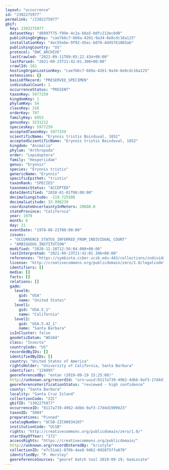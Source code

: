 ```yaml
---
layout: "occurrence"
id: "2302275977"
permalink: "/2302275977"
gbif:
  key: 2302275977
  datasetKey: "d6097f75-f99e-4c2a-b8a5-b0fc213ecbd0"
  publishingOrgKey: "cae7b6c7-669a-4261-9a34-6e8cdc16a125"
  installationKey: "4ec55ebe-9f92-45ec-b076-dd45f61003ab"
  publishingCountry: "US"
  protocol: "DWC_ARCHIVE"
  lastCrawled: "2021-09-11T09:05:22.434+00:00"
  lastParsed: "2021-09-23T21:42:01.306+00:00"
  crawlId: 161
  hostingOrganizationKey: "cae7b6c7-669a-4261-9a34-6e8cdc16a125"
  extensions: {}
  basisOfRecord: "PRESERVED_SPECIMEN"
  individualCount: 1
  occurrenceStatus: "PRESENT"
  taxonKey: 5977259
  kingdomKey: 1
  phylumKey: 54
  classKey: 216
  orderKey: 797
  familyKey: 6953
  genusKey: 3231212
  speciesKey: 5977259
  acceptedTaxonKey: 5977259
  scientificName: "Erynnis tristis Boisduval, 1852"
  acceptedScientificName: "Erynnis tristis Boisduval, 1852"
  kingdom: "Animalia"
  phylum: "Arthropoda"
  order: "Lepidoptera"
  family: "Hesperiidae"
  genus: "Erynnis"
  species: "Erynnis tristis"
  genericName: "Erynnis"
  specificEpithet: "tristis"
  taxonRank: "SPECIES"
  taxonomicStatus: "ACCEPTED"
  dateIdentified: "2018-01-01T00:00:00"
  decimalLongitude: -119.725508
  decimalLatitude: 33.998239
  coordinateUncertaintyInMeters: 20600.0
  stateProvince: "California"
  year: 1978
  month: 6
  day: 21
  eventDate: "1978-06-21T00:00:00"
  issues:
  - "OCCURRENCE_STATUS_INFERRED_FROM_INDIVIDUAL_COUNT"
  - "AMBIGUOUS_INSTITUTION"
  modified: "2020-12-28T12:56:04.000+00:00"
  lastInterpreted: "2021-09-23T21:42:01.306+00:00"
  references: "https://symbiota.ccber.ucsb.edu:443/collections/individual/index.php?occid=129895"
  license: "http://creativecommons.org/publicdomain/zero/1.0/legalcode"
  identifiers: []
  media: []
  facts: []
  relations: []
  gadm:
    level0:
      gid: "USA"
      name: "United States"
    level1:
      gid: "USA.5_1"
      name: "California"
    level2:
      gid: "USA.5.42_1"
      name: "Santa Barbara"
  isInCluster: false
  geodeticDatum: "WGS84"
  class: "Insecta"
  countryCode: "US"
  recordedByIDs: []
  identifiedByIDs: []
  country: "United States of America"
  rightsHolder: "University of California, Santa Barbara"
  identifier: "129895"
  georeferencedBy: "entan (2019-09-19 15:25:08)"
  http://unknown.org/recordId: "urn:uuid:0117a739-4962-4dbb-9af3-17d4d1999623"
  georeferenceVerificationStatus: "reviewed - high confidence"
  county: "Santa Barbara"
  locality: "Santa Cruz Island"
  collectionCode: "IZC"
  gbifID: "2302275977"
  occurrenceID: "0117a739-4962-4dbb-9af3-17d4d1999623"
  taxonID: "5084"
  preparations: "Pinned"
  catalogNumber: "UCSB-IZC00034107"
  institutionCode: "UCSB"
  rights: "http://creativecommons.org/publicdomain/zero/1.0/"
  startDayOfYear: "172"
  accessRights: "https://creativecommons.org/publicdomain/"
  http://unknown.org/recordEnteredBy: "kristyle"
  collectionID: "e7c51ab1-870b-4ee8-9d62-092875ffa870"
  identifiedBy: "P. Horsley"
  georeferenceSources: "georef batch tool 2019-09-19; GeoLocate"
---
```

